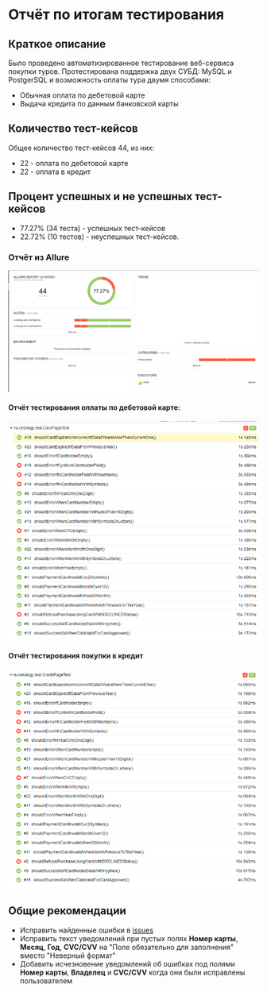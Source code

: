 # Отчёт по итогам тестирования
## Краткое описание
Было проведено автоматизированное тестирование веб-сервиса покупки туров.
Протестирована поддержка двух СУБД: MySQL и PostgerSQL и возможность оплаты тура двумя способами:
* Обычная оплата по дебетовой карте
* Выдача кредита по данным банковской карты

## Количество тест-кейсов
Общее количество тест-кейсов 44, из них:
* 22 - оплата по дебетовой карте
* 22 - оплата в кредит
## Процент успешных и не успешных тест-кейсов
* 77.27% (34 теста) - успешных тест-кейсов
* 22.72% (10 тестов) - неуспешных тест-кейсов.
### Отчёт из Allure
![img.png](img.png)
#### Отчёт тестирования оплаты по дебетовой карте:
![img_1.png](img_1.png)
#### Отчёт тестирования покупки в кредит
![img_2.png](img_2.png)
## Общие рекомендации
* Исправить найденные ошибки в [issues ](https://github.com/lizvalk/Diploma/issues)
* Исправить текст уведомлений при пустых полях **Номер карты**, **Месяц**, **Год**, **CVC/CVV** на "Поле обязательно для заполнения" вместо "Неверный формат"
* Добавить исчезновение уведомлений об ошибках под полями **Номер карты**, **Владелец** и **CVC/CVV** когда они были исправлены пользователем